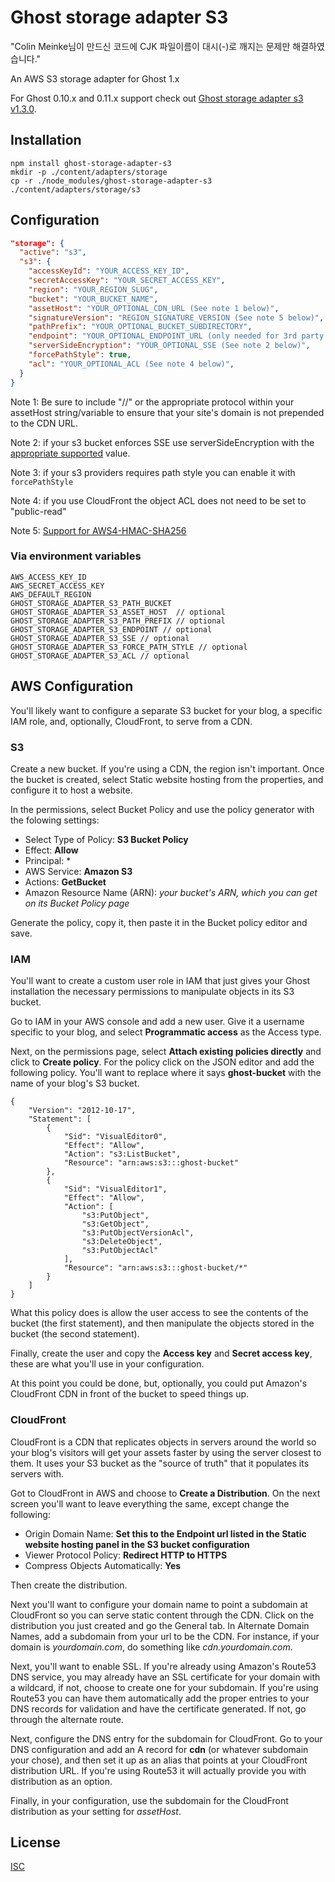# Ghost storage adapter S3

"Colin Meinke님이 만드신 코드에 CJK 파일이름이 대시(-)로 깨지는 문제만 해결하였습니다."

An AWS S3 storage adapter for Ghost 1.x

For Ghost 0.10.x and 0.11.x support check out
[Ghost storage adapter s3 v1.3.0](https://github.com/colinmeinke/ghost-storage-adapter-s3/releases/tag/v1.3.0).

## Installation

```shell
npm install ghost-storage-adapter-s3
mkdir -p ./content/adapters/storage
cp -r ./node_modules/ghost-storage-adapter-s3 ./content/adapters/storage/s3
```

## Configuration

```json
"storage": {
  "active": "s3",
  "s3": {
    "accessKeyId": "YOUR_ACCESS_KEY_ID",
    "secretAccessKey": "YOUR_SECRET_ACCESS_KEY",
    "region": "YOUR_REGION_SLUG",
    "bucket": "YOUR_BUCKET_NAME",
    "assetHost": "YOUR_OPTIONAL_CDN_URL (See note 1 below)",
    "signatureVersion": "REGION_SIGNATURE_VERSION (See note 5 below)",
    "pathPrefix": "YOUR_OPTIONAL_BUCKET_SUBDIRECTORY",
    "endpoint": "YOUR_OPTIONAL_ENDPOINT_URL (only needed for 3rd party S3 providers)",
    "serverSideEncryption": "YOUR_OPTIONAL_SSE (See note 2 below)",
    "forcePathStyle": true,
    "acl": "YOUR_OPTIONAL_ACL (See note 4 below)",
  }
}
```
Note 1: Be sure to include "//" or the appropriate protocol within your assetHost string/variable to ensure that your site's domain is not prepended to the CDN URL.

Note 2: if your s3 bucket enforces SSE use serverSideEncryption with the [appropriate supported](https://docs.aws.amazon.com/AWSJavaScriptSDK/latest/AWS/S3.html#putObject-property) value.

Note 3: if your s3 providers requires path style you can enable it with `forcePathStyle`

Note 4: if you use CloudFront the object ACL does not need to be set to "public-read"

Note 5: [Support for AWS4-HMAC-SHA256](https://github.com/colinmeinke/ghost-storage-adapter-s3/issues/43)

### Via environment variables

```
AWS_ACCESS_KEY_ID
AWS_SECRET_ACCESS_KEY
AWS_DEFAULT_REGION
GHOST_STORAGE_ADAPTER_S3_PATH_BUCKET
GHOST_STORAGE_ADAPTER_S3_ASSET_HOST  // optional
GHOST_STORAGE_ADAPTER_S3_PATH_PREFIX // optional
GHOST_STORAGE_ADAPTER_S3_ENDPOINT // optional
GHOST_STORAGE_ADAPTER_S3_SSE // optional
GHOST_STORAGE_ADAPTER_S3_FORCE_PATH_STYLE // optional
GHOST_STORAGE_ADAPTER_S3_ACL // optional
```

## AWS Configuration
You'll likely want to configure a separate S3 bucket for your blog, a specific IAM role, and, optionally, CloudFront, to serve from a CDN.

### S3
Create a new bucket. If you're using a CDN, the region isn't important. Once the bucket is created, select Static website hosting from the properties, and configure it to host a website.

In the permissions, select Bucket Policy and use the policy generator with the folowing settings:
- Select Type of Policy: **S3 Bucket Policy**
- Effect: **Allow**
- Principal: *
- AWS Service: **Amazon S3**
- Actions: **GetBucket**
- Amazon Resource Name (ARN): *your bucket's ARN, which you can get on its Bucket Policy page*

Generate the policy, copy it, then paste it in the Bucket policy editor and save.

### IAM
You'll want to create a custom user role in IAM that just gives your Ghost installation the necessary permissions to manipulate objects in its S3 bucket.

Go to IAM in your AWS console and add a new user. Give it a username specific to your blog, and select **Programmatic access** as the Access type.

Next, on the permissions page, select **Attach existing policies directly** and click to **Create policy**. For the policy click on the JSON editor and add the following policy. You'll want to replace where it says **ghost-bucket** with the name of your blog's S3 bucket.

```
{
    "Version": "2012-10-17",
    "Statement": [
        {
            "Sid": "VisualEditor0",
            "Effect": "Allow",
            "Action": "s3:ListBucket",
            "Resource": "arn:aws:s3:::ghost-bucket"
        },
        {
            "Sid": "VisualEditor1",
            "Effect": "Allow",
            "Action": [
                "s3:PutObject",
                "s3:GetObject",
                "s3:PutObjectVersionAcl",
                "s3:DeleteObject",
                "s3:PutObjectAcl"
            ],
            "Resource": "arn:aws:s3:::ghost-bucket/*"
        }
    ]
}
```

What this policy does is allow the user access to see the contents of the bucket (the first statement), and then manipulate the objects stored in the bucket (the second statement).

Finally, create the user and copy the **Access key** and **Secret access key**, these are what you'll use in your configuration.

At this point you could be done, but, optionally, you could put Amazon's CloudFront CDN in front of the bucket to speed things up.

### CloudFront
CloudFront is a CDN that replicates objects in servers around the world so your blog's visitors will get your assets faster by using the server closest to them. It uses your S3 bucket as the "source of truth" that it populates its servers with.

Got to CloudFront in AWS and choose to **Create a Distribution**. On the next screen you'll want to leave everything the same, except change the following:
- Origin Domain Name: **Set this to the Endpoint url listed in the Static website hosting panel in the S3 bucket configuration**
- Viewer Protocol Policy: **Redirect HTTP to HTTPS**
- Compress Objects Automatically: **Yes**

Then create the distribution.

Next you'll want to configure your domain name to point a subdomain at CloudFront so you can serve static content through the CDN. Click on the distribution you just created and go the General tab. In Alternate Domain Names, add a subdomain from your url to be the CDN. For instance, if your domain is *yourdomain.com*, do something like *cdn.yourdomain.com*.

Next, you'll want to enable SSL. If you're already using Amazon's Route53 DNS service, you may already have an SSL certificate for your domain with a wildcard, if not, choose to create one for your subdomain. If you're using Route53 you can have them automatically add the proper entries to your DNS records for validation and have the certificate generated. If not, go through the alternate route.

Next, configure the DNS entry for the subdomain for CloudFront. Go to your DNS configuration and add an A record for **cdn** (or whatever subdomain your chose), and then set it up as an alias that points at your CloudFront distribution URL. If you're using Route53 it will actually provide you with distribution as an option.

Finally, in your configuration, use the subdomain for the CloudFront distribution as your setting for *assetHost*.

## License

[ISC](./LICENSE.md)
